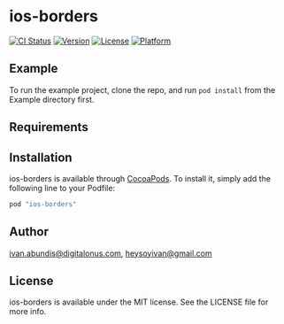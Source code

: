 # ios-borders

[![CI Status](http://img.shields.io/travis/ivan.abundis@digitalonus.com/ios-borders.svg?style=flat)](https://travis-ci.org/ivan.abundis@digitalonus.com/ios-borders)
[![Version](https://img.shields.io/cocoapods/v/ios-borders.svg?style=flat)](http://cocoapods.org/pods/ios-borders)
[![License](https://img.shields.io/cocoapods/l/ios-borders.svg?style=flat)](http://cocoapods.org/pods/ios-borders)
[![Platform](https://img.shields.io/cocoapods/p/ios-borders.svg?style=flat)](http://cocoapods.org/pods/ios-borders)

## Example

To run the example project, clone the repo, and run `pod install` from the Example directory first.

## Requirements

## Installation

ios-borders is available through [CocoaPods](http://cocoapods.org). To install
it, simply add the following line to your Podfile:

```ruby
pod "ios-borders"
```

## Author

ivan.abundis@digitalonus.com, heysoyivan@gmail.com

## License

ios-borders is available under the MIT license. See the LICENSE file for more info.
